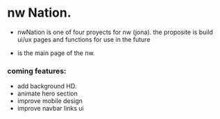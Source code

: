 # nw Nation.

- nwNation is one of four proyects for nw (jona).
  the proposite is build ui/ux pages and functions for use in the future

- is the main page of the nw.

### coming features:

- add background HD.
- animate hero section
- improve mobile design
- improve navbar links ui
